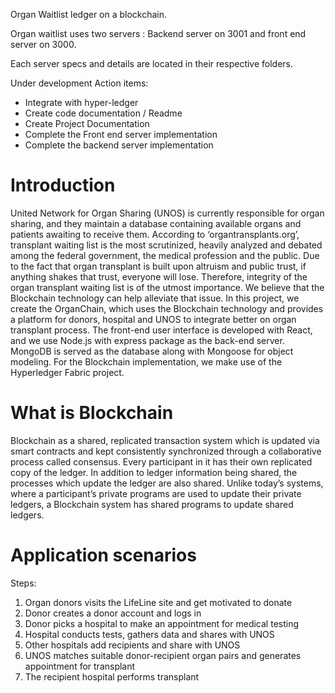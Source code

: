 Organ Waitlist ledger on a blockchain.

Organ waitlist uses two servers :
Backend server on 3001 and front end server on 3000.

Each server specs and details are located in their respective folders.

Under development
Action items:
- Integrate with hyper-ledger
- Create code documentation / Readme
- Create Project Documentation
- Complete the Front end server implementation
- Complete the backend server implementation

# Introduction
United Network for Organ Sharing (UNOS) is currently responsible for organ sharing, and they maintain a database containing available organs and patients awaiting to receive them. According to ‘organtransplants.org’, transplant waiting list is the most scrutinized, heavily analyzed and debated among the federal government, the medical profession and the public.
Due to the fact that organ transplant is built upon altruism and public trust, if anything shakes that trust, everyone will lose. Therefore, integrity of the organ transplant waiting list is of the utmost importance. We believe that the Blockchain technology can help alleviate that issue. In this project, we create the OrganChain, which uses the Blockchain technology and provides a platform for donors, hospital and UNOS to integrate better on organ transplant process. The front-end user interface is developed with React, and we use Node.js with express package as the back-end server. MongoDB is served as the database along with Mongoose for object modeling. For the Blockchain implementation, we make use of the Hyperledger Fabric project.  

# What is Blockchain
Blockchain as a shared, replicated transaction system which is updated via smart contracts and kept consistently synchronized through a collaborative process called consensus. Every participant in it has their own replicated copy of the ledger. In addition to ledger information being shared, the processes which update the ledger are also shared. Unlike today’s systems, where a participant’s private programs are used to update their private ledgers, a Blockchain system has shared programs to update shared ledgers.

# Application scenarios
Steps: 
1.	Organ donors visits the LifeLine site and get motivated to donate
2.	Donor creates a donor account and logs in
3.	Donor picks a hospital to make an appointment for medical testing
4.	Hospital conducts tests, gathers data and shares with UNOS
5.	Other hospitals add recipients and share with UNOS
6.	UNOS matches suitable donor-recipient organ pairs and generates appointment for transplant 
7.	The recipient hospital performs transplant

